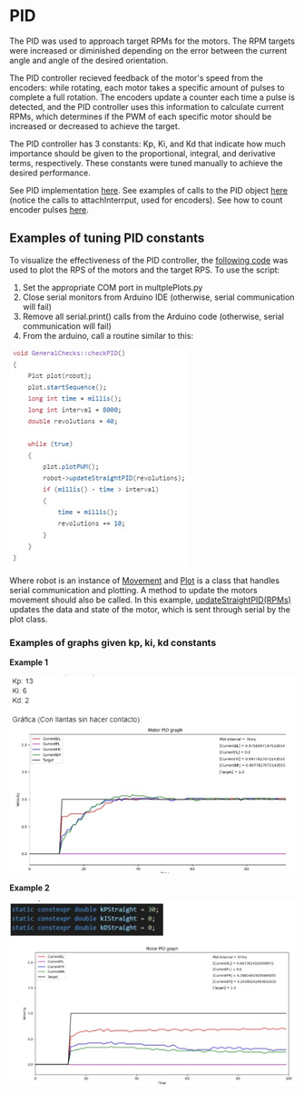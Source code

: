 # PID

The PID was used to approach target RPMs for the motors. The RPM targets were increased or diminished depending on the error between the current angle and angle of the desired orientation.

The PID controller recieved feedback of the motor's speed from the encoders: while rotating, each motor takes a specific amount of pulses to complete a full rotation. The encoders update a counter each time a pulse is detected, and the PID controller uses this information to calculate current RPMs, which determines if the PWM of each specific motor should be increased or decreased to achieve the target. 

The PID controller has 3 constants: Kp, Ki, and Kd that indicate how much importance should be given to the proportional, integral, and derivative terms, respectively. These constants were tuned manually to achieve the desired performance.

See PID implementation [here](https://github.com/RoBorregos/rescuemaze-2023/blob/pidrotation/navSensors/main_code/PIDRb.h).
See examples of calls to the PID object [here](https://github.com/RoBorregos/rescuemaze-2023/blob/pidrotation/navSensors/main_code/Motor.cpp) (notice the calls to attachInterrput, used for encoders). See how to count encoder pulses [here](https://github.com/RoBorregos/rescuemaze-2023/blob/pidrotation/navSensors/main_code/Encoder.h).


## Examples of tuning PID constants

To visualize the effectiveness of the PID controller, the [following code](https://github.com/RoBorregos/rescuemaze-2023/blob/pidrotation/navSensors/other/multiplePlots.py) was used to plot the RPS of the motors and the target RPS. To use the script:

1. Set the appropriate COM port in multplePlots.py
2. Close serial monitors from Arduino IDE (otherwise, serial communication will fail)
3. Remove all serial.print() calls from the Arduino code (otherwise, serial communication will fail)
4. From the arduino, call a routine similar to this:

![ExamplePID](/assets/maze/ExamplePID.jpg)

Where robot is an instance of [Movement](https://github.com/RoBorregos/rescuemaze-2023/blob/pidrotation/navSensors/main_code/Movement.h) and [Plot](https://github.com/RoBorregos/rescuemaze-2023/blob/pidrotation/navSensors/main_code/Plot.h) is a class that handles serial communication and plotting. A method to update the motors movement should also be called. In this example, [updateStraightPID(RPMs)](https://github.com/RoBorregos/rescuemaze-2023/blob/pidrotation/navSensors/main_code/Movement.cpp#L552) updates the data and state of the motor, which is sent through serial by the plot class.

### Examples of graphs given kp, ki, kd constants

**Example 1**


![PIDG1](/assets/maze/PIDG1.jpg)

**Example 2**


![PIDG2](/assets/maze/PIDG2.jpg)